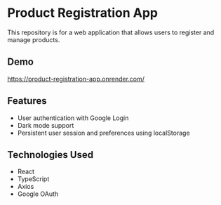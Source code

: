 # Product Registration App

This repository is for a web application that allows users to register and manage products.

## Demo

https://product-registration-app.onrender.com/

## Features

- User authentication with Google Login
- Dark mode support
- Persistent user session and preferences using localStorage

## Technologies Used

- React
- TypeScript
- Axios
- Google OAuth
